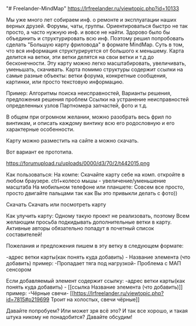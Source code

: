 "# Freelander-MindMap" 
https://lrfreelander.ru/viewtopic.php?id=10133

Мы уже много лет собираем инф. о ремонте и эксплуатации наших верных друзей. Форумы, чаты, группы. Ориентироваться быстро не так просто, а часто нужную инф. и вовсе не найти.
Здорово было бы объединить и структурировать всю инф.
Поэтому решил попробовать сделать "Большую карту фриловода" в формате MindMap.
Суть в том, что вся информация структурируется от большого к меньшему. Карта делится на ветки, эти ветки делятся на свои ветки и т.д до бесконечности.
Эту карту можно легко масштабировать, увеличивать, уменьшать, скачивать.
Карта помимо структуры содержит ссылки на самые разные объекты: ветки форума, конкретные сообщения, картинки, или просто текстовую информацию.

Пример:
Алгоритмы поиска неисправностей,
Варианты решения, предложения решения проблем
Ссылки на устранение неисправностей определенных узлов
Партномера запчастей, фото и т.д.

В общем при огромном желании, можно разобрать весь фрил по винтикам, и описать каждому винтику всю его родословную и его характерные особенности.

Карту можно разместить на сайте а можно скачать.

Вот вариант ее прототипа.

https://forumupload.ru/uploads/0000/d3/70/2/t442015.png


Как пользоваться:
На компе:
Скачайте карту себе на комп. откройте в любом браузере.
ctrl+колесо мышы - увеличение/уменьшение масштаба
На мобильном телефоне или планшете:
Совсем все просто, просто двигайте пальцами так как Вы это привыкли делать с фото))

Скачать
Скачать или посмотреть карту

Как улучить карту:
Одному такую проект не реализовать, поэтому Всем желающим просьба подкидывать дополнительные ветки в карту. Активные авторы обязательно попадут в почетный список составителей!

Пожелания и предложения пишем в эту ветку в следующем формате:

-адрес ветки карты(как понять куда добавить) - Название элемента (что добавить)
пример: 
-Пропадает тяга под нагрузкой- Проблема с МАП сенсором

Если добавляемый элемент содержит ссылку:
-адрес ветки карты(как понять куда добавить) - [[ссылка Название элемента (что добавить)]]
пример:
-Чёрные свечи- [[https://lrfreelander.ru/viewtopic.php?id=7815#p219699 Троит на холостых, свечи чёрные]]

Давайте попробуем? Или может зря всё это? И так все  хорошо, и такая штука никому не понадобится? Давайте обсудим!